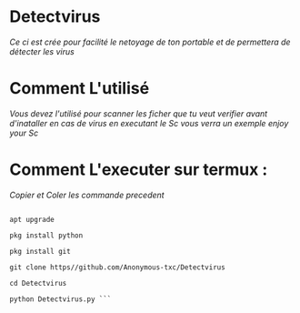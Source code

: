 # Detectvirus
*Ce ci est crée pour facilité le netoyage de ton portable et de permettera de détecter les virus*



# Comment L'utilisé
*Vous devez l'utilisé pour scanner les ficher que tu veut verifier  avant d'inataller en cas de virus en executant le Sc vous verra un exemple*
*_enjoy your Sc_*



# Comment L'executer sur termux :
*Copier et Coler les commande precedent* 

``` apt update 

apt upgrade

pkg install python 

pkg install git

git clone https//github.com/Anonymous-txc/Detectvirus

cd Detectvirus

python Detectvirus.py ```





